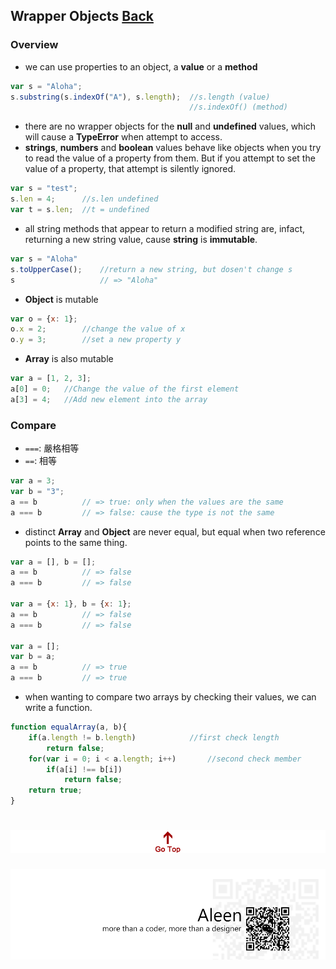 ## Wrapper Objects [Back](./../Type.md)
### Overview
- we can use properties to an object, a **value** or a **method**

```js
var s = "Aloha";
s.substring(s.indexOf("A"), s.length);	//s.length (value)
										//s.indexOf() (method)
```
- there are no wrapper objects for the **null** and **undefined** values, which will cause a **TypeError** when attempt to access.
- **strings**, **numbers** and **boolean** values behave like objects when you try to read the value of a property from them. But if you attempt to set the value of a property, that attempt is silently ignored. 

```js
var s = "test";
s.len = 4;		//s.len undefined
var t = s.len;	//t = undefined
```
- all string methods that appear to return a modified string are, infact, returning a new string value, cause **string** is **immutable**.

```js
var s = "Aloha"
s.toUpperCase();	//return a new string, but dosen't change s
s					// => "Aloha"
```
- **Object** is mutable

```js
var o = {x: 1};  
o.x = 2;		//change the value of x
o.y = 3;		//set a new property y
```
- **Array** is also mutable

```js
var a = [1, 2, 3];
a[0] = 0;	//Change the value of the first element
a[3] = 4;	//Add new element into the array

``` 

### Compare
- `===`: 嚴格相等
- `==`: 相等

```js
var a = 3;
var b = "3";
a == b			// => true: only when the values are the same
a === b			// => false: cause the type is not the same
```

- distinct **Array** and **Object** are never equal, but equal when two reference points to the same thing.

```js
var a = [], b = [];
a == b			// => false
a === b			// => false

var a = {x: 1}, b = {x: 1};
a == b			// => false
a === b			// => false

var a = [];
var b = a;
a == b			// => true
a === b			// => true
```
- when wanting to compare two arrays by checking their values, we can write a function.

```js
function equalArray(a, b){
	if(a.length != b.length) 			//first check length
		return false;
	for(var i = 0; i < a.length; i++)		//second check member
		if(a[i] !== b[i])
			return false;
	return true;
}
```

<a href="#" style="left:200px;"><img src="./../../../../pic/gotop.png"></a>
=====
<a href="http://aleen42.github.io/" target="_blank" ><img src="./../../../../pic/tail.gif"></a>